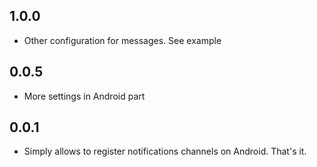## 1.0.0
- Other configuration for messages. See example
## 0.0.5
- More settings in Android part
## 0.0.1
- Simply allows to register notifications channels on Android. That's it.
